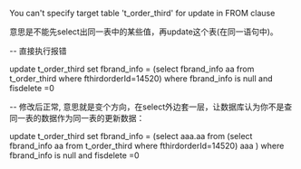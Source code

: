 
You can't specify target table 't_order_third' for update in FROM clause

意思是不能先select出同一表中的某些值，再update这个表(在同一语句中)。

-- 直接执行报错

update t_order_third set fbrand_info = (select fbrand_info aa from t_order_third where fthirdorderId=14520)
where fbrand_info is null and fisdelete =0

-- 修改后正常, 意思就是变个方向，在select外边套一层，让数据库认为你不是查同一表的数据作为同一表的更新数据：

update t_order_third set fbrand_info = (select aaa.aa from (select fbrand_info aa from t_order_third where fthirdorderId=14520) aaa )
where fbrand_info is null and fisdelete =0
